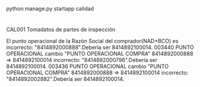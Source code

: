 python manage.py startapp calidad

#
CAL001 Tomadatos de partes de inspección

El punto operacional de la Razón Social del comprador(NAD+BCO) es
incorrecto: "8414892000888".Debería ser 8414892100014.          003440 PUNTO OPERACIONAL cambio "PUNTO OPERACIONAL COMPRA" 8414892000888 => 8414892100014
incorrecto: "8414892000796".Debería ser 8414892100014.          003436 PUNTO OPERACIONAL cambio "PUNTO OPERACIONAL COMPRA" 8414892000888 => 8414892100014
incorrecto: "8414892002882".Debería ser 8414892100014.